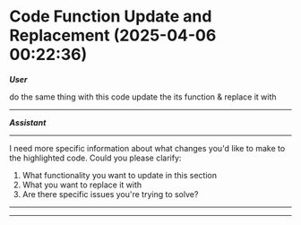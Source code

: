 <!-- Generated by SpecStory -->

# Code Function Update and Replacement (2025-04-06 00:22:36)

_**User**_

do the same thing with this code update the its function & replace it with 

---

_**Assistant**_



---

I need more specific information about what changes you'd like to make to the highlighted code. Could you please clarify:

1. What functionality you want to update in this section
2. What you want to replace it with
3. Are there specific issues you're trying to solve?

---



---


